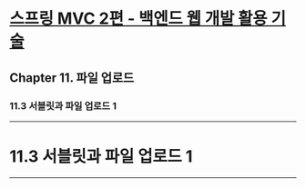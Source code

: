 # <a href = "../README.md" target="_blank">스프링 MVC 2편 - 백엔드 웹 개발 활용 기술</a>
## Chapter 11. 파일 업로드
### 11.3 서블릿과 파일 업로드 1

---

# 11.3 서블릿과 파일 업로드 1

---

